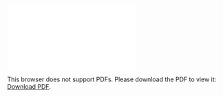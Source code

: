 <object data="christ-in-song/CIS1908pdfs/874.pdf" type="application/pdf" width="100%" height="1024px">
    <embed src="christ-in-song/CIS1908pdfs/874.pdf">
        <p>This browser does not support PDFs. Please download the PDF to view it: <a href="christ-in-song/CIS1908pdfs/874.pdf">Download PDF</a>.</p>
    </embed>
</object>
